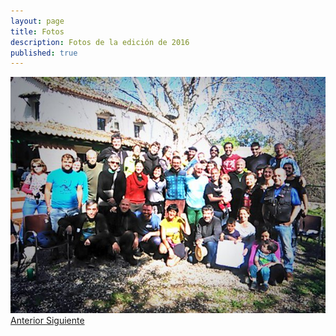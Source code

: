 ```yaml
---
layout: page
title: Fotos
description: Fotos de la edición de 2016
published: true
---
```


<div id="mycarousel" class="carousel slide" data-ride="carousel">
  <div class="carousel-inner">
    <div class="carousel-item active">
      <img class="d-block w-100" src="fotos/foto1.jpg" alt="First slide">
    </div>
  </div>
  <a class="carousel-control-prev" href="#carouselExampleControls" role="button" data-slide="prev">
    <span class="carousel-control-prev-icon" aria-hidden="true"></span>
    <span class="sr-only">Anterior</span>
  </a>
  <a class="carousel-control-next" href="#carouselExampleControls" role="button" data-slide="next">
    <span class="carousel-control-next-icon" aria-hidden="true"></span>
    <span class="sr-only">Siguiente</span>
  </a>
</div>

